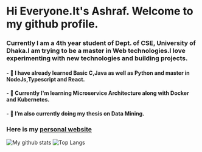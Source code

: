 # Hi Everyone.It's Ashraf. Welcome to my github profile.
### Currently I am a 4th year student of Dept. of CSE, University of Dhaka.I am trying to be a master in Web technologies.I love experimenting with new technologies and building projects.

#### - 🔭 I have already learned Basic C,Java as well as Python and master in NodeJs,Typescript and React.
#### - 🔭 Currently I'm learning Microservice Architecture along with Docker and Kubernetes.
#### - 🌱 I’m also currently doing my thesis on Data Mining.

### Here is my [personal website](https://ashrafhussain.netlify.app/)



![My github stats](https://github-readme-stats.vercel.app/api?username=ashrafhussain17&show_icons=true)
![Top Langs](https://github-readme-stats.vercel.app/api/top-langs/?username=ashrafhussain17&hide=html,css)





